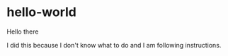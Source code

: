 # hello-world

Hello there

I did this because I don't know what to do and I am following instructions.
